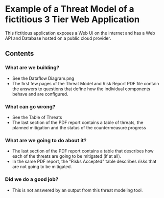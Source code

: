 # Example of a Threat Model of a fictitious 3 Tier Web Application

This fictitious application exposes a Web UI on the internet and has a Web API and Database hosted on a public cloud provider.

## Contents
### What are we building?
- See the Dataflow Diagram.png
- The first few pages of the Threat Model and Risk Report PDF file contain the answers to questions that define how the individual components behave and are configured.

### What can go wrong?
- See the Table of Threats
- The last section of the PDF report contains a table of threats, the planned mitigation and the status of the countermeasure progress

### What are we going to do about it?
- The last section of the PDF report contains a table that describes how each of the threats are going to be mitigated (if at all).  
- In the same PDF report, the "Risks Accepted" table describes risks that are not going to be mitigated.

### Did we do a good job?
- This is not answered by an output from this threat modeling tool.